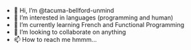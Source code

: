 - 👋 Hi, I’m @tacuma-bellford-unmind
- 👀 I’m interested in languages (programming and human)
- 🌱 I’m currently learning French and Functional Programming
- 💞️ I’m looking to collaborate on anything
- 📫 How to reach me hmmm...

<!---
tacuma-bellford-unmind/tacuma-bellford-unmind is a ✨ special ✨ repository because its `README.md` (this file) appears on your GitHub profile.
You can click the Preview link to take a look at your changes.
--->
